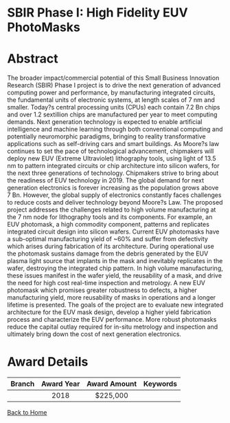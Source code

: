 
SBIR Phase I: High Fidelity EUV PhotoMasks
==========================================

# Abstract


The broader impact/commercial potential of this Small Business Innovation Research (SBIR) Phase I project is to drive the next generation of advanced computing power and performance, by manufacturing integrated circuits, the fundamental units of electronic systems, at length scales of 7 nm and smaller. Today?s central processing units (CPUs) each contain 7.2 Bn chips and over 1.2 sextillion chips are manufactured per year to meet computing demands. Next generation technology is expected to enable artificial intelligence and machine learning through both conventional computing and potentially neuromorphic paradigms, bringing to reality transformative applications such as self-driving cars and smart buildings. As Moore?s law continues to set the pace of technological advancement, chipmakers will deploy new EUV (Extreme Ultraviolet) lithography tools, using light of 13.5 nm to pattern integrated circuits or chip architecture into silicon wafers, for the next three generations of technology. Chipmakers strive to bring about the readiness of EUV technology in 2019. The global demand for next generation electronics is forever increasing as the population grows above 7 Bn. However, the global supply of electronics constantly faces challenges to reduce costs and deliver technology beyond Moore?s Law. The proposed project addresses the challenges related to high volume manufacturing at the 7 nm node for lithography tools and its components. For example, an EUV photomask, a high commodity component, patterns and replicates integrated circuit design into silicon wafers. Current EUV photomasks have a sub-optimal manufacturing yield of ~60% and suffer from defectivity which arises during fabrication of its architecture. During operational use the photomask sustains damage from the debris generated by the EUV plasma light source that implants in the mask and inevitably replicates in the wafer, destroying the integrated chip pattern. In high volume manufacturing, these issues manifest in the wafer yield, the reusability of a mask, and drive the need for high cost real-time inspection and metrology. A new EUV photomask which promises greater robustness to defects, a higher manufacturing yield, more reusability of masks in operations and a longer lifetime is presented. The goals of the project are to evaluate new integrated architecture for the EUV mask design, develop a higher yield fabrication process and characterize the EUV performance. More robust photomasks reduce the capital outlay required for in-situ metrology and inspection and ultimately bring down the cost of next generation electronics.  

# Award Details

|Branch|Award Year|Award Amount|Keywords|
| :---: | :---: | :---: | :---: |
||2018|$225,000||
  
  


[Back to Home](https://github.com/chrischow/dod_sbir_awards/Reports/JT/#356)